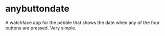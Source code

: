 anybuttondate
=============

A watchface app for the pebble that shows the date when any of the four buttons are pressed. Very simple.
